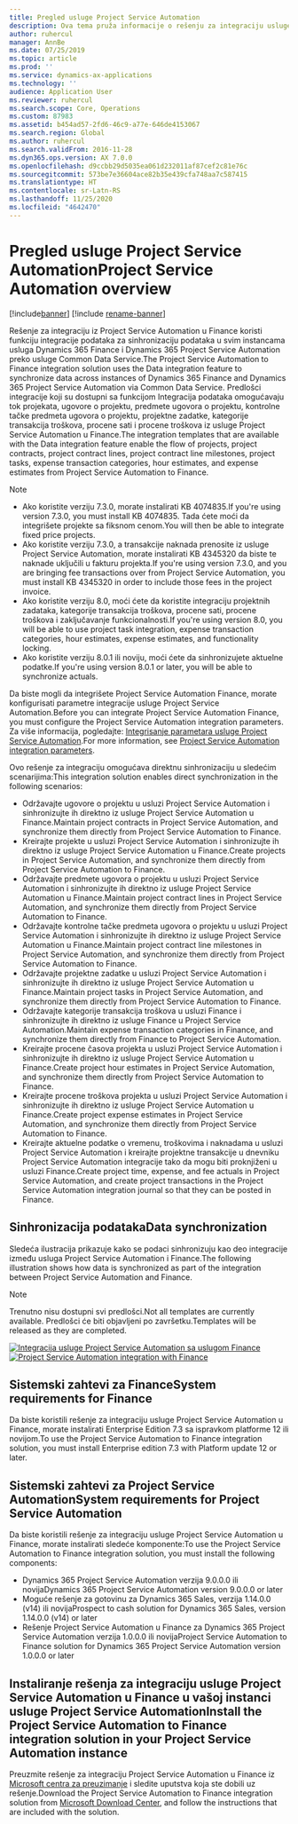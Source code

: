 ```yaml
---
title: Pregled usluge Project Service Automation
description: Ova tema pruža informacije o rešenju za integraciju usluge Dynamics 365 Project Service Automation sa uslugom Dynamics 365 Finance.
author: ruhercul
manager: AnnBe
ms.date: 07/25/2019
ms.topic: article
ms.prod: ''
ms.service: dynamics-ax-applications
ms.technology: ''
audience: Application User
ms.reviewer: ruhercul
ms.search.scope: Core, Operations
ms.custom: 87983
ms.assetid: b454ad57-2fd6-46c9-a77e-646de4153067
ms.search.region: Global
ms.author: ruhercul
ms.search.validFrom: 2016-11-28
ms.dyn365.ops.version: AX 7.0.0
ms.openlocfilehash: d9ccbb29d5035ea061d232011af87cef2c81e76c
ms.sourcegitcommit: 573be7e36604ace82b35e439cfa748aa7c587415
ms.translationtype: HT
ms.contentlocale: sr-Latn-RS
ms.lasthandoff: 11/25/2020
ms.locfileid: "4642470"
---
```

# <a name="project-service-automation-overview"></a><span data-ttu-id="cad12-103">Pregled usluge Project Service Automation</span><span class="sxs-lookup"><span data-stu-id="cad12-103">Project Service Automation overview</span></span>

[!include[banner](../includes/banner.md)]
[!include [rename-banner](~/includes/cc-data-platform-banner.md)]

<span data-ttu-id="cad12-104">Rešenje za integraciju iz Project Service Automation u Finance koristi funkciju integracije podataka za sinhronizaciju podataka u svim instancama usluga Dynamics 365 Finance i Dynamics 365 Project Service Automation preko usluge Common Data Service.</span><span class="sxs-lookup"><span data-stu-id="cad12-104">The Project Service Automation to Finance integration solution uses the Data integration feature to synchronize data across instances of Dynamics 365 Finance and Dynamics 365 Project Service Automation via Common Data Service.</span></span> <span data-ttu-id="cad12-105">Predlošci integracije koji su dostupni sa funkcijom Integracija podataka omogućavaju tok projekata, ugovore o projektu, predmete ugovora o projektu, kontrolne tačke predmeta ugovora o projektu, projektne zadatke, kategorije transakcija troškova, procene sati i procene troškova iz usluge Project Service Automation u Finance.</span><span class="sxs-lookup"><span data-stu-id="cad12-105">The integration templates that are available with the Data integration feature enable the flow of projects, project contracts, project contract lines, project contract line milestones, project tasks, expense transaction categories, hour estimates, and expense estimates from Project Service Automation to Finance.</span></span>

> [!NOTE]
> - <span data-ttu-id="cad12-106">Ako koristite verziju 7.3.0, morate instalirati KB 4074835.</span><span class="sxs-lookup"><span data-stu-id="cad12-106">If you're using version 7.3.0, you must install KB 4074835.</span></span> <span data-ttu-id="cad12-107">Tada ćete moći da integrišete projekte sa fiksnom cenom.</span><span class="sxs-lookup"><span data-stu-id="cad12-107">You will then be able to integrate fixed price projects.</span></span>
> - <span data-ttu-id="cad12-108">Ako koristite verziju 7.3.0, a transakcije naknada prenosite iz usluge Project Service Automation, morate instalirati KB 4345320 da biste te naknade uključili u fakturu projekta.</span><span class="sxs-lookup"><span data-stu-id="cad12-108">If you're using version 7.3.0, and you are bringing fee transactions over from Project Service Automation, you must install KB 4345320 in order to include those fees in the project invoice.</span></span>
> - <span data-ttu-id="cad12-109">Ako koristite verziju 8.0, moći ćete da koristite integraciju projektnih zadataka, kategorije transakcija troškova, procene sati, procene troškova i zaključavanje funkcionalnosti.</span><span class="sxs-lookup"><span data-stu-id="cad12-109">If you're using version 8.0, you will be able to use project task integration, expense transaction categories, hour estimates, expense estimates, and functionality locking.</span></span>
> - <span data-ttu-id="cad12-110">Ako koristite verziju 8.0.1 ili noviju, moći ćete da sinhronizujete aktuelne podatke.</span><span class="sxs-lookup"><span data-stu-id="cad12-110">If you're using version 8.0.1 or later, you will be able to synchronize actuals.</span></span>

<span data-ttu-id="cad12-111">Da biste mogli da integrišete Project Service Automation Finance, morate konfigurisati parametre integracije usluge Project Service Automation.</span><span class="sxs-lookup"><span data-stu-id="cad12-111">Before you can integrate Project Service Automation Finance, you must configure the Project Service Automation integration parameters.</span></span> <span data-ttu-id="cad12-112">Za više informacija, pogledajte: [Integrisanje parametara usluge Project Service Automation](PSA-parameters.md).</span><span class="sxs-lookup"><span data-stu-id="cad12-112">For more information, see [Project Service Automation integration parameters](PSA-parameters.md).</span></span>

<span data-ttu-id="cad12-113">Ovo rešenje za integraciju omogućava direktnu sinhronizaciju u sledećim scenarijima:</span><span class="sxs-lookup"><span data-stu-id="cad12-113">This integration solution enables direct synchronization in the following scenarios:</span></span>

- <span data-ttu-id="cad12-114">Održavajte ugovore o projektu u usluzi Project Service Automation i sinhronizujte ih direktno iz usluge Project Service Automation u Finance.</span><span class="sxs-lookup"><span data-stu-id="cad12-114">Maintain project contracts in Project Service Automation, and synchronize them directly from Project Service Automation to Finance.</span></span>
- <span data-ttu-id="cad12-115">Kreirajte projekte u usluzi Project Service Automation i sinhronizujte ih direktno iz usluge Project Service Automation u Finance.</span><span class="sxs-lookup"><span data-stu-id="cad12-115">Create projects in Project Service Automation, and synchronize them directly from Project Service Automation to Finance.</span></span>
- <span data-ttu-id="cad12-116">Održavajte predmete ugovora o projektu u usluzi Project Service Automation i sinhronizujte ih direktno iz usluge Project Service Automation u Finance.</span><span class="sxs-lookup"><span data-stu-id="cad12-116">Maintain project contract lines in Project Service Automation, and synchronize them directly from Project Service Automation to Finance.</span></span>
- <span data-ttu-id="cad12-117">Održavajte kontrolne tačke predmeta ugovora o projektu u usluzi Project Service Automation i sinhronizujte ih direktno iz usluge Project Service Automation u Finance.</span><span class="sxs-lookup"><span data-stu-id="cad12-117">Maintain project contract line milestones in Project Service Automation, and synchronize them directly from Project Service Automation to Finance.</span></span>
- <span data-ttu-id="cad12-118">Održavajte projektne zadatke u usluzi Project Service Automation i sinhronizujte ih direktno iz usluge Project Service Automation u Finance.</span><span class="sxs-lookup"><span data-stu-id="cad12-118">Maintain project tasks in Project Service Automation, and synchronize them directly from Project Service Automation to Finance.</span></span>
- <span data-ttu-id="cad12-119">Održavajte kategorije transakcija troškova u usluzi Finance i sinhronizujte ih direktno iz usluge Finance u Project Service Automation.</span><span class="sxs-lookup"><span data-stu-id="cad12-119">Maintain expense transaction categories in Finance, and synchronize them directly from Finance to Project Service Automation.</span></span>
- <span data-ttu-id="cad12-120">Kreirajte procene časova projekta u usluzi Project Service Automation i sinhronizujte ih direktno iz usluge Project Service Automation u Finance.</span><span class="sxs-lookup"><span data-stu-id="cad12-120">Create project hour estimates in Project Service Automation, and synchronize them directly from Project Service Automation to Finance.</span></span>
- <span data-ttu-id="cad12-121">Kreirajte procene troškova projekta u usluzi Project Service Automation i sinhronizujte ih direktno iz usluge Project Service Automation u Finance.</span><span class="sxs-lookup"><span data-stu-id="cad12-121">Create project expense estimates in Project Service Automation, and synchronize them directly from Project Service Automation to Finance.</span></span>
- <span data-ttu-id="cad12-122">Kreirajte aktuelne podatke o vremenu, troškovima i naknadama u usluzi Project Service Automation i kreirajte projektne transakcije u dnevniku Project Service Automation integracije tako da mogu biti proknjiženi u usluzi Finance.</span><span class="sxs-lookup"><span data-stu-id="cad12-122">Create project time, expense, and fee actuals in Project Service Automation, and create project transactions in the Project Service Automation integration journal so that they can be posted in Finance.</span></span>

## <a name="data-synchronization"></a><span data-ttu-id="cad12-123">Sinhronizacija podataka</span><span class="sxs-lookup"><span data-stu-id="cad12-123">Data synchronization</span></span>

<span data-ttu-id="cad12-124">Sledeća ilustracija prikazuje kako se podaci sinhronizuju kao deo integracije između usluga Project Service Automation i Finance.</span><span class="sxs-lookup"><span data-stu-id="cad12-124">The following illustration shows how data is synchronized as part of the integration between Project Service Automation and Finance.</span></span>

> [!NOTE]
> <span data-ttu-id="cad12-125">Trenutno nisu dostupni svi predlošci.</span><span class="sxs-lookup"><span data-stu-id="cad12-125">Not all templates are currently available.</span></span> <span data-ttu-id="cad12-126">Predlošci će biti objavljeni po završetku.</span><span class="sxs-lookup"><span data-stu-id="cad12-126">Templates will be released as they are completed.</span></span>

<span data-ttu-id="cad12-127">[![Integracija usluge Project Service Automation sa uslugom Finance](./media/PSA-integration.png)](./media/PSA-integration.png)</span><span class="sxs-lookup"><span data-stu-id="cad12-127">[![Project Service Automation integration with Finance](./media/PSA-integration.png)](./media/PSA-integration.png)</span></span>

## <a name="system-requirements-for-finance"></a><span data-ttu-id="cad12-128">Sistemski zahtevi za Finance</span><span class="sxs-lookup"><span data-stu-id="cad12-128">System requirements for Finance</span></span>

<span data-ttu-id="cad12-129">Da biste koristili rešenje za integraciju usluge Project Service Automation u Finance, morate instalirati Enterprise Edition 7.3 sa ispravkom platforme 12 ili novijom.</span><span class="sxs-lookup"><span data-stu-id="cad12-129">To use the Project Service Automation to Finance integration solution, you must install Enterprise edition 7.3 with Platform update 12 or later.</span></span>

## <a name="system-requirements-for-project-service-automation"></a><span data-ttu-id="cad12-130">Sistemski zahtevi za Project Service Automation</span><span class="sxs-lookup"><span data-stu-id="cad12-130">System requirements for Project Service Automation</span></span>

<span data-ttu-id="cad12-131">Da biste koristili rešenje za integraciju usluge Project Service Automation u Finance, morate instalirati sledeće komponente:</span><span class="sxs-lookup"><span data-stu-id="cad12-131">To use the Project Service Automation to Finance integration solution, you must install the following components:</span></span>

- <span data-ttu-id="cad12-132">Dynamics 365 Project Service Automation verzija 9.0.0.0 ili novija</span><span class="sxs-lookup"><span data-stu-id="cad12-132">Dynamics 365 Project Service Automation version 9.0.0.0 or later</span></span>
- <span data-ttu-id="cad12-133">Moguće rešenje za gotovinu za Dynamics 365 Sales, verzija 1.14.0.0 (v14) ili novija</span><span class="sxs-lookup"><span data-stu-id="cad12-133">Prospect to cash solution for Dynamics 365 Sales, version 1.14.0.0 (v14) or later</span></span>
- <span data-ttu-id="cad12-134">Rešenje Project Service Automation u Finance za Dynamics 365 Project Service Automation verzija 1.0.0.0 ili novija</span><span class="sxs-lookup"><span data-stu-id="cad12-134">Project Service Automation to Finance solution for Dynamics 365 Project Service Automation version 1.0.0.0 or later</span></span>

## <a name="install-the-project-service-automation-to-finance-integration-solution-in-your-project-service-automation-instance"></a><span data-ttu-id="cad12-135">Instaliranje rešenja za integraciju usluge Project Service Automation u Finance u vašoj instanci usluge Project Service Automation</span><span class="sxs-lookup"><span data-stu-id="cad12-135">Install the Project Service Automation to Finance integration solution in your Project Service Automation instance</span></span>

<span data-ttu-id="cad12-136">Preuzmite rešenje za integraciju Project Service Automation u Finance iz [Microsoft centra za preuzimanje](https://www.microsoft.com/download/details.aspx?id=57016) i sledite uputstva koja ste dobili uz rešenje.</span><span class="sxs-lookup"><span data-stu-id="cad12-136">Download the Project Service Automation to Finance integration solution from [Microsoft Download Center](https://www.microsoft.com/download/details.aspx?id=57016), and follow the instructions that are included with the solution.</span></span>
